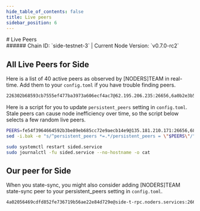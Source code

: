 ```yaml
---
hide_table_of_contents: false
title: Live peers
sidebar_position: 6
---
```


<div class="h1-with-icon icon-side">
# Live Peers
</div>
###### Chain ID: `side-testnet-3` | Current Node Version: `v0.7.0-rc2`

## All Live Peers for Side
Here is a list of 40 active peers as observed by [NODERS]TEAM in real-time. Add them to your `config.toml` if you have trouble finding peers.

```bash
226302b68593cb7555ef477ba3973a606ecf4ac7@62.195.206.235:26656,6a0b2e3b5355b8aac2dcf133b5ca7163ab873ed4@49.13.163.183:16456,23fa415eeed1cdb9926862e54652154a6d0483b5@173.248.232.249:14656,00170c0c23c3e97c740680a7f881511faf68289a@202.182.119.24:26656,377e55834a70685ba7c4f077b3fecf665016a8e2@77.121.211.194:62656,4a28c18c75f4eded224854c696866152e5878373@193.30.121.54:26356,fbdd87e7a991b0deb0579d9f8720106fe4c0fe62@46.8.210.188:26656,0da57b9d3f0067cdb0b11458fecca5e2a5b9c507@188.40.65.76:46656,90913388e45b45b2838db389f780d8b5add90aa4@65.109.23.55:21306,cbd5e3faeead45960c3ce1388454025445f820da@65.108.73.186:26656,602b27ae91701ddd1b258ae9eaacf06c98a38a46@116.202.173.185:26656,9c7096a95879a87a3280cbf7e289e848fa24253c@195.3.222.117:61156,9c22ba21ebbc1ddd2099a6f9d72a5b70536fb13e@95.164.16.240:34656,258766f7d5db141afbb1b41225ab6511fdbbc2d7@46.4.102.40:53004,b0b44ed6984a7fac26de3c1cb22e0545d248e7f4@65.109.115.56:45656,010e9ba253ce06ab589198ff5717c0fd54f3070e@148.113.16.43:36656,3aa09fbaf1a790ff608f205081143d40b382f22a@167.235.117.3:16456,9c14080752bdfa33f4624f83cd155e2d3976e303@65.108.231.124:45656,7c55344ddca1b3d8f3afbaf6c5976f96c5b4a0d2@135.181.138.178:46656,68448e63fbd068a6ef7f678db865ad7b934d1af1@46.180.223.102:34656,fe54f3964664592b3be89eb685cc72e9aecb14e9@135.181.210.171:26656,038360ee94a9b24031528a09d72edd3dce890ed4@5.9.122.49:36656,c99cf1c25315a9ad3fa6247eb13d88fa55002c60@142.132.133.56:26656,2fb44a8e4bdebf44f55703c144d19c0c47101bb9@188.34.192.238:16456,be0f508ee931630d72d52f3a489e3f9bb9214e93@31.220.94.99:26656,6074850642256e19326c06a8a11894b52a8f0ddb@116.203.35.195:16456,dcb4494c545f450ba38d60cfcba6c92dc55ebef2@80.85.242.149:34656,090568980667d1eb93e1582e6364ed75af30d353@45.137.192.145:34656,b588e261519d49e436fc503af5b602810110bd36@194.163.149.7:26656,ca3379b48e196c3ef910a08452b459b0f327fdb6@95.216.3.115:34656,2bc770cd794174643883cdf8f34a53395795bd2b@65.109.23.237:30556,f7102f1382cefc1cf55422f8005a49cb7ae81f15@65.108.96.173:19656,ec21b67d599bba2348c59a7c1378b6bcaa21fe4e@188.40.66.173:26356,ccfd161662ec4450ffdf2dfa118d817dbe3fe5e2@157.90.181.186:16456,3247baecb8d37c8429530b7fd2efccf12e1bda86@148.251.235.130:21656,8d8bf287dfd9ce7da209b4152f6dd4d4b146131c@23.88.105.251:26656,76968a338410bb7266ad9cde16094e24f471b9a2@24.199.105.157:26656,0542d5f01f882dfa6f5c5526db418882bd44925b@185.194.216.61:26656,b8e4c1917f0e274bcf66a628d0bd7a4c244450b7@65.108.236.136:36656,220aab2f78e9d50b66942ff7b2f2f586cb45830c@203.113.174.180:17656
```

Here is a script for you to update `persistent_peers` setting in `config.toml`. Stale peers can cause node inefficiency over time, so the script below selects a few random live peers.

```bash
PEERS=fe54f3964664592b3be89eb685cc72e9aecb14e9@135.181.210.171:26656,68448e63fbd068a6ef7f678db865ad7b934d1af1@46.180.223.102:34656,258766f7d5db141afbb1b41225ab6511fdbbc2d7@46.4.102.40:53004,90913388e45b45b2838db389f780d8b5add90aa4@65.109.23.55:21306,377e55834a70685ba7c4f077b3fecf665016a8e2@77.121.211.194:62656
sed -i.bak -e "s/^persistent_peers *=.*/persistent_peers = \"$PEERS\"/" ~/.side/config/config.toml

sudo systemctl restart sided.service
sudo journalctl -fu sided.service --no-hostname -o cat
```

## Our peer for Side
When you state-sync, you might also consider adding [NODERS]TEAM state-sync peer to your persistent_peers setting in `config.toml`.

```bash
4a02056469cdfd852fe736719b56ae22e84d729e@side-t-rpc.noders.services:26656
```